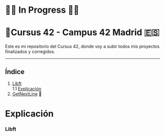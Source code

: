 # 🔧🧱 In Progress 🧱🔧
# 🏢Cursus 42 - Campus 42 Madrid 🇪🇸

Este es mi repositorio del Cursus 42, donde voy a subir todos mis proyectos finalizados y corregidos.

---
## Índice

1. [Libft](https://github.com/Fren2804/42Cursus/tree/main/libft)  
   1.1 [Explicación](#explicacion-libft)  
3. [GetNextLine](https://github.com/Fren2804/42Cursus/tree/main/get_next_line) 🏡

# Explicación

### Libft
